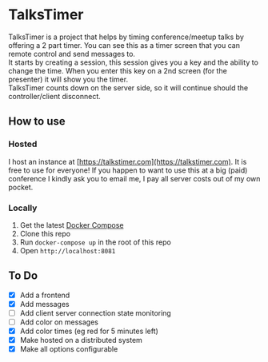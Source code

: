 TalksTimer
=========

TalksTimer is a project that helps by timing conference/meetup talks by offering a 2 part timer. You can see this as a timer screen that you can remote control and send messages to.  
It starts by creating a session, this session gives you a key and the ability to change the time. When you enter this key on a 2nd screen (for the presenter) it will show you the timer.  
TalksTimer counts down on the server side, so it will continue should the controller/client disconnect.

## How to use
### Hosted
I host an instance at [https://talkstimer.com](https://talkstimer.com). It is free to use for everyone! If you happen to want to use this at a big (paid) conference I kindly ask you to email me, I pay all server costs out of my own pocket.

### Locally
1) Get the latest [Docker Compose](https://docs.docker.com/compose/install/)
2) Clone this repo
3) Run `docker-compose up` in the root of this repo
4) Open `http://localhost:8081`

## To Do
- [x] Add a frontend
- [x] Add messages
- [ ] Add client server connection state monitoring
- [ ] Add color on messages
- [x] Add color times (eg red for 5 minutes left)
- [x] Make hosted on a distributed system
- [x] Make all options configurable
